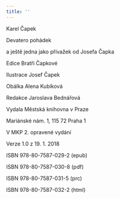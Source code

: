```yaml
---
title: ''
---
```


Karel Čapek

Devatero pohádek

a ještě jedna jako přívažek od Josefa Čapka

Edice Bratři Čapkové

Ilustrace Josef Čapek

Obálka Alena Kubíková

Redakce Jaroslava Bednářová

Vydala Městská knihovna v Praze

Mariánské nám. 1, 115 72 Praha 1

V MKP 2. opravené vydání

Verze 1.0 z 19. 1. 2018

ISBN 978-80-7587-029-2 (epub)

ISBN 978-80-7587-030-8 (pdf)

ISBN 978-80-7587-031-5 (prc)

ISBN 978-80-7587-032-2 (html)
